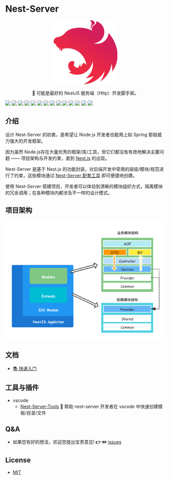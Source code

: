 # Nest-Server

<p align="center">
  <a href="http://nestjs.com/" target="blank"><img src="public/images/icon.png" alt="Nest Logo" /></a>
</p>
  
<p align="center">
  🚀 可能是最好的 NestJS 服务端（Http）开发脚手架。
</p>

[![](https://img.shields.io/badge/npm-typescript-9cf?style=flat-square)](https://www.npmjs.org/package/typescript)
[![](https://img.shields.io/badge/npm-ts--node-9cf?style=flat-square)](https://www.npmjs.org/package/ts-node)
[![](https://img.shields.io/badge/npm-@nestjs/core-blue?style=flat-square)](https://www.npmjs.org/package/@nestjs/core)
[![](https://img.shields.io/badge/npm-@nestjs/common-blue?style=flat-square)](https://www.npmjs.org/package/@nestjs/common)
[![](https://img.shields.io/badge/npm-@nestjs/swagger-blue?style=flat-square)](https://www.npmjs.org/package/@nestjs/swagger)
[![](https://img.shields.io/badge/npm-class--transformer-orange?style=flat-square)](https://www.npmjs.org/package/class-transformer)
[![](https://img.shields.io/badge/npm-class--validator-orange?style=flat-square)](https://www.npmjs.org/package/class-validator)
[![](https://img.shields.io/badge/npm-reflect--metadata-orange?style=flat-square)](https://www.npmjs.org/package/reflect-metadata)
[![](https://img.shields.io/badge/npm-rxjs-orange?style=flat-square)](https://www.npmjs.org/package/rxjs)
[![](https://img.shields.io/badge/npm-sequelize--typescript-green?style=flat-square)](https://www.npmjs.org/package/sequelize-typescript)
[![](https://img.shields.io/badge/npm-lodash-green?style=flat-square)](https://www.npmjs.org/package/lodash)
[![](https://img.shields.io/badge/npm-winston-green?style=flat-square)](https://www.npmjs.org/package/winston)
[![](https://img.shields.io/badge/npm-eslint-ff69b4?style=flat-square)](https://www.npmjs.org/package/eslint)
[![](https://img.shields.io/badge/npm-module--alias-ff69b4?style=flat-square)](https://www.npmjs.org/package/module-alias)

## 介绍

设计 Nest-Server 的初衷，是希望让 Node.js 开发者也能用上如 Spring 那般威力强大的开发框架。

因为虽然 Node.js存在大量优秀的框架/库/工具，但它们都没有有效地解决主要问题 —— 项目架构与开发约束，直到 [Nest.js](https://github.com/nestjs/nest) 的出现。

Nest-Server 是基于 Nest.js 的功能封装，对后端开发中常用的层级/模块/规范进行了约束，这些模块通过 [Nest-Server 配套工具](##工具与插件) 即可便捷地创建。

使用 Nest-Server 搭建项目，开发者可以体验到清晰的模块组织方式，隔离模块的冗余调用；在各种模块内都涉及不一样的设计模式。

## 项目架构

![Architecture](public/images/server.png)

## 文档

- [📚 快速入门](public/doc/quick-start.md)

## 工具与插件

- vscode
  - [Nest-Server-Tools](https://github.com/sophons-space/nest-server-tools)  🦁  帮助 nest-server 开发者在 vscode 中快速创建模板/目录/文件

## Q&A

- 如果您有好的想法，欢迎您提出宝贵意见! **👉  ✏️** [issues](https://github.com/sophons-space/nest-server/issues)

## License

- [MIT](./LICENSE)
